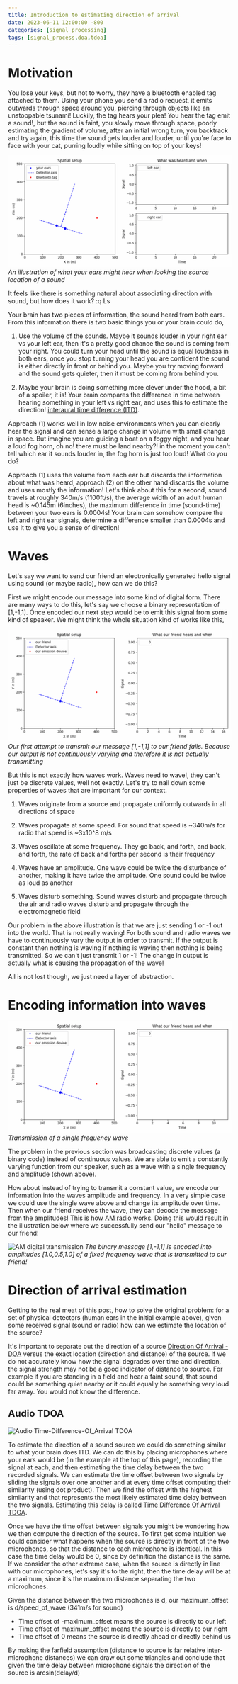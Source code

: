 ```yaml
---
title: Introduction to estimating direction of arrival
date: 2023-06-11 12:00:00 -800
categories: [signal_processing]
tags: [signal_process,doa,tdoa]
---
```


# Motivation

You lose your keys, but not to worry, they have a bluetooth enabled tag attached to them. Using your phone you send a radio request, it emits outwards through space around you, piercing through objects like an unstoppable tsunami! Luckily, the tag hears your plea! You hear the tag emit a sound!, but the sound is faint, you slowly move through space, poorly estimating the gradient of volume, after an initial wrong turn, you backtrack and try again, this time the sound gets louder and louder, until you're face to face with your cat, purring loudly while sitting on top of your keys!

![Finding your keys](/assets/2023-6-11-tag-finding.gif)
*An illustration of what your ears might hear when looking the source location of a sound*

It feels like there is something natural about associating direction with sound, but how does it work?  :q
Ls 

Your brain has two pieces of information, the sound heard from both ears. From this information there is two basic things you or your brain could do, 
1. Use the volume of the sounds. Maybe it sounds louder in your right ear vs your left ear, then it's a pretty good chance the sound is coming from your right. You could turn your head until the sound is equal loudness in both ears, once you stop turning your head you are confident the sound is either directly in front or behind you. Maybe you try moving forward and the sound gets quieter, then it must be coming from behind you. 

2. Maybe your brain is doing something more clever under the hood, a bit of a spoiler, it is! Your brain compares the difference in time between hearing something in your left vs right ear, and uses this to estimate the direction! [interaural time difference (ITD)](https://en.wikipedia.org/wiki/Interaural_time_difference). 

Approach (1) works well in low noise environments when you can clearly hear the signal and can sense a large change in volume with small change in space. But imagine you are guiding a boat on a foggy night, and you hear a loud fog horn, oh no! there must be land nearby?! in the moment you can't tell which ear it sounds louder in, the fog horn is just too loud! What do you do?

Approach (1) uses the volume from each ear but discards the information about what was heard, approach (2) on the other hand discards the volume and uses mostly the information! Let's think about this for a second, sound travels at roughly 340m/s (1100ft/s), the average width of an adult human head is ~0.145m (6inches), the maximum difference in time (sound-time) between your two ears is 0.0004s! Your brain can somehow compare the left and right ear signals, determine a difference smaller than 0.0004s and use it to give you a sense of direction! 

# Waves

Let's say we want to send our friend an electronically generated hello signal using sound (or maybe radio), how can we do this? 

First we might encode our message into some kind of digital form. There are many ways to do this, let's say we choose a binary representation of [1,-1,1]. Once encoded our next step would be to emit this signal from some kind of speaker. We might think the whole situation kind of works like this,

![Digital emission](/assets/2023-6-11-digital-emission.gif) 
*Our first attempt to transmit our message [1,-1,1] to our friend fails. Because our output is not continuously varying and therefore it is not actually transmitting*

But this is not exactly how waves work. Waves need to wave!, they can't just be discrete values, well not exactly. Let's try to nail down some properties of waves that are important for our context.

1. Waves originate from a source and propagate uniformly outwards in all directions of space

2. Waves propagate at some speed. For sound that speed is ~340m/s for radio that speed is ~3x10^8 m/s

3. Waves oscillate at some frequency. They go back, and forth, and back, and forth, the rate of back and forths per second is their frequency 

4. Waves have an amplitude. One wave could be twice the disturbance of another, making it have twice the amplitude. One sound could be twice as loud as another 

5. Waves disturb something. Sound waves disturb and propagate through the air and radio waves disturb and propagate through the electromagnetic field

Our problem in the above illustration is that we are just sending 1 or -1 out into the world. That is not really waving! For both sound and radio waves we have to continuously vary the output in order to transmit. If the output is constant then nothing is waving if nothing is waving then nothing is being transmitted. So we can't just transmit 1 or -1! The change in output is actually what is causing the propagation of the wave!

All is not lost though, we just need a layer of abstraction. 

# Encoding information into waves

![Single wave emission](/assets/2023-6-11-single-wave-emission.gif)
*Transmission of a single frequency wave*

The problem in the previous section was broadcasting discrete values (a binary code) instead of continuous values. We are able to emit a constantly varying function from our speaker, such as a wave with a single frequency and amplitude (shown above).

How about instead of trying to transmit a constant value, we encode our information into the waves amplitude and frequency. In a very simple case we could use the single wave above and change its amplitude over time. Then when our friend receives the wave, they can decode the message from the amplitudes! This is how [AM radio](https://en.wikipedia.org/wiki/Amplitude_modulation) works. Doing this would result in the illustration below where we successfully send our "hello" message to our friend! 

![AM digital transmission](/assets/2023-6-11-am-digital-transmission.gif)
*The binary message [1,-1,1] is encoded into amplitudes [1.0,0.5,1.0] of a fixed frequency wave that is transmitted to our friend!*

# Direction of arrival estimation

Getting to the real meat of this post, how to solve the original problem: for a set of physical detectors (human ears in the initial example above), given some received signal (sound or radio) how can we estimate the location of the source?

It's important to separate out the direction of a source [Direction Of Arrival - DOA](https://en.wikipedia.org/wiki/Direction_of_arrival) versus the exact location (direction and distance) of the source. If we do not accurately know how the signal degrades over time and direction, the signal strength may not be a good indicator of distance to source. For example if you are standing in a field and hear a faint sound, that sound could be something quiet nearby or it could equally be something very loud far away. You would not know the difference.

## Audio TDOA

![Audio Time-Difference-Of_Arrival TDOA](/assets/2023-6-11-tdoa-estimate.gif)

To estimate the direction of a sound source we could do something similar to what your brain does ITD. We can do this by placing microphones where your ears would be (in the example at the top of this page), recording the signal at each, and then estimating the time delay between the two recorded signals. We can estimate the time offset between two signals by sliding the signals over one another and at every time offset computing their similarity (using dot product). Then we find the offset with the highest similarity and that represents the most likely estimated time delay between the two signals. Estimating this delay is called [Time Difference Of Arrival TDOA](https://en.wikipedia.org/wiki/Time_of_arrival).

Once we have the time offset between signals you might be wondering how we then compute the direction of the source. To first get some intuition we could consider what happens when the source is directly in front of the two microphones, so that the distance to each microphone is identical. In this case the time delay would be 0, since by definition the distance is the same. If we consider the other extreme case, when the source is directly in line with our microphones, let's say it's to the right, then the time delay will be at a maximum, since it's the maximum distance separating the two microphones. 

Given the distance between the two microphones is d, our maximum_offset is d/speed_of_wave (341m/s for sound)

* Time offset of -maximum_offset means the source is directly to our left
* Time offset of maximum_offset means the source is directly to our right
* Time offset of 0 means the source is directly ahead or directly behind us

By making the farfield assumption (distance to source is far relative inter-microphone distances) we can draw out some triangles and conclude that given the time delay between microphone signals the direction of the source is arcsin(delay/d)


